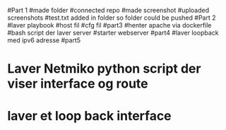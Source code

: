 #Part 1
#made folder
#connected repo
#made screenshot
#uploaded screenshots
#test.txt added in folder so folder could be pushed
#Part 2
#laver playbook 
#host fil
#cfg fil
#part3
#henter apache via dockerfile
#bash script der laver server
#starter webserver
#part4
#laver loopback med ipv6 adresse
#part5
# Laver Netmiko python script der viser interface og route
# laver et loop back interface

